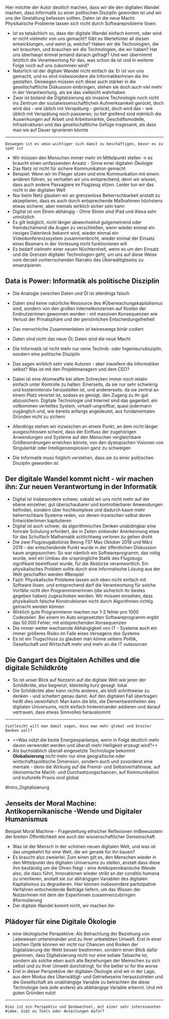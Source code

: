 Hier möchte der Autor deutlich machen, dass wir die den digitalen Wandel machen, dass Informatik zu einer politischen Disziplin geworden ist und wir uns der Gestaltung befassen sollten. Daten ist die neue Macht. Physikalische Probleme lassen sich nicht durch Softwareprobleme lösen. 

-  Ist es tatsächlich so, dass der digitale Wandel einfach kommt, oder wird er nicht vielmehr von uns gemacht? Gibt es Wertehinter all diesen entwicklungen, und wenn ja, welche? Haben wir die Technologien, die wir brauchen, und brauchen wir die Technologien, die wir haben? Hat uns überhaupt einmal jemand danach gefragt? Und wer übernimmt letztlich die Verantwortung für das, was schon da ist und in weiterer Folge noch auf uns zukommen wird?
- Natürlich ist der digitale Wandel nicht einfach da: Er ist von uns gemacht, und es sind insbesiondere die InformatikerInnen die ihn gestalten. Deswegen müssen sich diese auch stärker in die gesellschaftliche Diskussion einbringen, stehen sie doch auch viel mehr in der Verantwortung, als sie das vielleicht wahrhaben
- Zwar ist bisland die Digitalisierung als invasive Technologie noch nicht ins Zentrum der sozialwissenschaftlichen Aufmerksamkeit gerückt, doch wird das - wie üblich mit Verspätung - gerückt, doch wird das - wie üblich mit Verspätung noch passieren; zu tief greifend sind mämlich die Auswirkungen auf Arbeit und Arbeitsmärkte, Geschäftsmodelle, Infrastrukturen und das gesellschaftliche Gefüge insgesamt, als dass man sie auf Dauer ignorieren könnte
---
	Deswegen ist es umso wichtiger sich damit zu beschäftigen, bevor es zu spät ist
- Wir müssen den Menschen immer mehr im Mittelpunkt stellen -> es braucht einen umfassenden Ansatz - Sinne einer digitalen Ökologie
- Das Netz ist nicht für sichere Kommunikation gemacht
- Beispiel: Wenn wir im Flieger sitzen und eine Kommunkation mit einem anderen führen, so verhalten wir uns entsprechend, denn wir wissen, dass auch andere Passagiere im Flugzeug sitzen. Leider tun wir das nicht in der digitalen Welt
- Nur beim Netz glauben wir an grenzenlose Beherrschbarkeit anstatt zu akzeptieren, dass es auch durch entsprechende Maßnahmen höchstens etwas sicherer, aber niemals wirklich sicher sein kann
- Digital ist von Strom abhängig - Ohne Strom sind iPad und Alexa sehr unnützlich
- Es gilt lediglich, nicht länger abwechselnd gutgemeinend oder fremdschämend die Augen zu verschließen, wenn wieder einmal ein riesiges Datenleck bekannt wird, wieder einmal ein Videokonferenzssystem zusammenbricht, wieder einmal der Einsatz eines Beamers in der Vorlesung nicht funktionieren will
- Es bedarf vielmehr einer neuen Nüchternheit, wenn es um den Einsatz und die Grenzen digitaler Technologien geht, um uns auf diese Weise vom derzeit vorherrschenden Narrativ des Überwältigtseins zu emanzipieren

## Data is Power: Informatik als politische Disziplin
- Die Analogie zwischen Daten und Öl ist allerdings falsch
- Daten sind keine natürliche Ressource des #Überwachungskapitalismus sind, sondern von den großen Internetkonzernen auf Kosten der Endnutzerinnen gewonnen werden - mit massiven Konsequenzen wie Verlust der Privatsphäre und der persönlichen Entscheidungsfreiheit
- Das menschlcihe Zusammenleben ist keineswegs binär codiert
- Daten sind nicht das neue Öl; Daten sind die neue Macht
- Die Informatik ist nicht mehr nur reine Technik- oder Ingenieursdisziplin, sondern eine politische Disziplin


- Das sagen wirklich sehr viele Autoren - aber inwiefern die Informatiker selbst? Was ist mit den Projektmanagern und dem CEO?
- Dabei ist eine Atomwaffe bei allem Schrecken immer noch relativ einfach unter Kontrolle zu halten: Einerseits, da sie nur sehr schwierig und kostenintensiv herzustellen ist, und andererseits. da sie zentral an einem Platz verortet ist, sodass es genügt, den Zugang zu ihr gut abzusichern. Digitale Technologie und Internet sind das gegenteil: ein vollkommen verteiltes System, virtuell-ungreifbar, quasi jedermann zugänglich und, wie bereits anfangs angedeutet, aus fundamentalen Gründen nicht zu sichern
- Allerdings stehen wir inzwischen an einem Punkt, an dem nicht länger ausgeschlossen scheint, dass der Einfluss der zugehörigen Anwendungen und Systeme auf den Menschen vergleichbare Größenordnungen erreichen könnte, von den dystopischen Visionen von Singularität oder Intelligenzexplosion ganz zu schweigen
- Die Informatik muss folglich verstehen, dass sie zu einer politischen Disziplin geworden ist

## Der digitale Wandel kommt nicht - wir machen ihn: Zur neuen Verantwortung in der Informatik
- Digital ist insbesondere schwer, sobald wir uns nicht mehr auf der ebene einzelner, gut überschaubarer und kontrollierbarer Anwendungen befinden, sondern über hochkomplexe und dadurch kaum mehr beherrschbare Systeme reden, vor denen inzwischen selbst deren EntwicklerInnen kapitulieren
- Digital ist auch schwer, da algorithmisches Denken unabdingbar eine fomrale Schulung erfordert, die in Zeiten sinkender Anerkennung etwa für das Schulfach Mathematik schlichtweg verloren zu gehen droht
- Die zwei Flugzeugabstürze Beong 737 Max Oktober 2018 und März 2019 - der entscheidende Punkt wurde in der öffentlichen Diskussion kaum angepsorchen: So war nämlich ein Softwareprogramm, das nötig wurde, weil ein Umbau die ursprüngliche Statik des Flugzeugs signifikant beeinflusst wurde, für die Abstürze verantwortlich. Ein physikalisches Problem sollte durch eine informatische Lösung aus der Welt geschaffen werden #Beispiel
- Fazit: Physikalische Probleme lassen sich eben nicht einfach mit Software lösen. und entsprechend darf die Verantwortung für solche Vorfälle nicht den Programmiererinnen (die sicherlich ihr bestes gegeben haben) zugeschoben werden. Wir müssen einsehen, dass physikalisch falsche Konstruktionen nicht durch Algorithmen richtig gemacht werden können
- Wirklich gute Programmierer machen nur 1-2 fehler pro 1000 Codezeilen. Bei einem im Auto eingesetzten Softwareprogramm ergibt das 50.000 Fehler, mit entsprechenden Konsequenzen
- Die immer weiter wachsende Abhängigkeit von IT - Systeme auch ein immer größeres Risiko im Falle eines Versagens des Systems
- Es ist ein Trugschluss zu glauben man könne seitens Politik, Gesellschaft und Wirtschaft mehr und mehr an die IT outsourcen

## Die Gangart des Digitalen Achilles und die digitale Schildkröte
- So ist unser Blick auf Nutzerin auf die digitale Welt wie jener der Schildkröte, also begrenzt, kleinteilig kurz gesagt: lokal
- Die Schildkröte aber kann nichts anderes, als bloß schrittweise zu denken - und scheitert genau damit. Auf den digitalen Fall übertragen heißt dies vereinfahct: Man kann die bits, die Elementareinheiten des digitalen Universums, nicht einfach hintereinander addieren und darauf vertrauen, dass etwas Sinnvolles herauskommt
---
	Vielleicht will man damit sagen, dass man mehr global und breiter Denken soll?
- ==Was nützt die beste Energiesparlampe, wenn in Folge deutlich mehr davon verwendet werden und überall mehr Helligkeit erzeugt wird?==
- Als buchstäblich überall eingesetzte Technologie bekommt **Globalisierung** nicht mehr nur eine geografische oder wirtschaftspolitische Dimension, sondern auch und zuvorderst eine mentale - denn die Wirkung auf die Fremd- und Selbstverhältnisse, auf ökonomische Macht- und Durchsetzungschancen, auf Kommunikation und kulturelle Praxis sind global

#Intro_Digitalisierung 

## Jenseits der Moral Machine: Antikopernikanische -Wende und Digitaler Humanismus

Beispiel Moral Machine - Fragestellung ethsicher Reflexionen imBewusstein der breiten Öffentlichkeit wie auch der wissenschaftlicher Gemeinschaft
- Was ist der Mensch in der schönen neuen digitalen Welt, und was ist das umgekehrt für eine Welt, die wir gerade für ihn bauen?
- Es braucht also zweierlei: Zum einen gilt es, den Menschen wieder in den Mittelpunkt des digitalen Universums zu stellen, anstatt dass diese ihm beständig um die Ohren fliegt - eine Antikopernikanische Wende also, die dazu führt, Innovationen wieder strikt an der conditio humana zu orientieren, anstatt sie zur abhängigen Variablen des digitalen Kapitalismus zu degradieren. Hier können insbesondere partizipative Verfahren entscheidende Beiträge liefern, um das Wissen der NutzerInnen mit dem der Expertinnen zusammenzubringen #formulierung
- Der digitale Wandel kommt nicht, wir machen ihn

## Plädoyer für eine Digitale Ökologie
- eine ökologische Perspektive: Als Betrachtung der Beziehung von Lebewesen untereinander und zu ihrer unbelebten Umwelt. Erst in einer solchen Optik können wir nicht nur Chancen und Risiken der Digitalisierung der Wekt besser bestimmen, sondern einen Blick dafür gewinnen, dass Digitalisierung nicht nur eine sotiale Tatsache ist, sondern als solche eben auch alle Beziehungen der Memschen zu sich selbst und zu ihrer Umwelt durchdringt, for the better or for the worse
- Erst in dieser Perspektive der digitalen Ökologie sind wir in der Lage, aus dem Modus des Überwältigt- und Getriebeseins herauszutreten und die Gesellschaft als unabhängige Variable zu betrachten die diese Technologie (wie jede andere) als abbhängige Variable erkennt. Und mit guten Gründen nutzt
---
	Dies ist ein Perspektiv und Denkwechsel, mit einer sehr interesannten #idee. Gibt es Tools oder Anleitungen dafür?
	